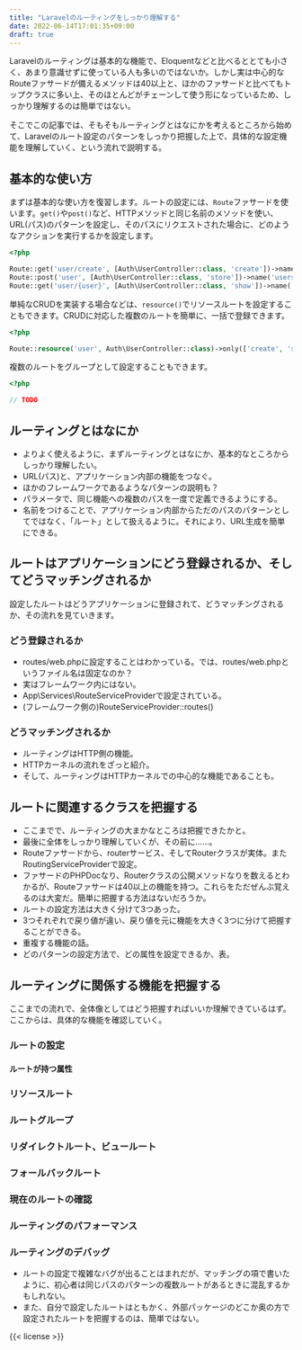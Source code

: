 ```yaml
---
title: "Laravelのルーティングをしっかり理解する"
date: 2022-06-14T17:01:35+09:00
draft: true
---
```


Laravelのルーティングは基本的な機能で、Eloquentなどと比べるととても小さく、あまり意識せずに使っている人も多いのではないか。しかし実は中心的なRouteファサードが備えるメソッドは40以上と、ほかのファサードと比べてもトップクラスに多い上、そのほとんどがチェーンして使う形になっているため、しっかり理解するのは簡単ではない。

そこでこの記事では、そもそもルーティングとはなにかを考えるところから始めて、Laravelのルート設定のパターンをしっかり把握した上で、具体的な設定機能を理解していく、という流れで説明する。


## 基本的な使い方

まずは基本的な使い方を復習します。ルートの設定には、`Route`ファサードを使います。`get()`や`post()`など、HTTPメソッドと同じ名前のメソッドを使い、URL(パス)のパターンを設定し、そのパスにリクエストされた場合に、どのようなアクションを実行するかを設定します。

```php
<?php

Route::get('user/create', [Auth\UserController::class, 'create'])->name('users.create');
Route::post('user', [Auth\UserController::class, 'store'])->name('users.store');
Route::get('user/{user}', [Auth\UserController::class, 'show'])->name('users.show');
```

単純なCRUDを実装する場合などは、`resource()`でリソースルートを設定することもできます。CRUDに対応した複数のルートを簡単に、一括で登録できます。

```php
<?php

Route::resource('user', Auth\UserController::class)->only(['create', 'store', 'show']);
```

複数のルートをグループとして設定することもできます。

```php
<?php

// TODO
```


## ルーティングとはなにか

* よりよく使えるように、まずルーティングとはなにか、基本的なところからしっかり理解したい。
* URL(パス)と、アプリケーション内部の機能をつなぐ。
* ほかのフレームワークであるようなパターンの説明も？
* パラメータで、同じ機能への複数のパスを一度で定義できるようにする。
* 名前をつけることで、アプリケーション内部からただのパスのパターンとしてではなく、「ルート」として扱えるように。それにより、URL生成を簡単にできる。


## ルートはアプリケーションにどう登録されるか、そしてどうマッチングされるか

設定したルートはどうアプリケーションに登録されて、どうマッチングされるか、その流れを見ていきます。

### どう登録されるか

* routes/web.phpに設定することはわかっている。では、routes/web.phpというファイル名は固定なのか？
* 実はフレームワーク内にはない。
* App\Services\RouteServiceProviderで設定されている。
* (フレームワーク側の)RouteServiceProvider::routes()


### どうマッチングされるか

* ルーティングはHTTP側の機能。
* HTTPカーネルの流れをざっと紹介。
* そして、ルーティングはHTTPカーネルでの中心的な機能であることも。

<!-- コラム: routes/console.phpはルートではない -->


## ルートに関連するクラスを把握する

* ここまでで、ルーティングの大まかなところは把握できたかと。
* 最後に全体をしっかり理解していくが、その前に……。
* Routeファサードから、routerサービス、そしてRouterクラスが実体。またRoutingServiceProviderで設定。
* ファサードのPHPDocなり、Routerクラスの公開メソッドなりを数えるとわかるが、Routeファサードは40以上の機能を持つ。これらをただぜんぶ覚えるのは大変だ。簡単に把握する方法はないだろうか。
* ルートの設定方法は大きく分けて3つあった。
* 3つそれぞれで戻り値が違い、戻り値を元に機能を大きく3つに分けて把握することができる。
* 重複する機能の話。
* どのパターンの設定方法で、どの属性を設定できるか、表。


## ルーティングに関係する機能を把握する

ここまでの流れで、全体像としてはどう把握すればいいか理解できているはず。ここからは、具体的な機能を確認していく。

### ルートの設定

#### ルートが持つ属性

### リソースルート

### ルートグループ

### リダイレクトルート、ビュールート

### フォールバックルート

### 現在のルートの確認

### ルーティングのパフォーマンス

### ルーティングのデバッグ

* ルートの設定で複雑なバグが出ることはまれだが、マッチングの項で書いたように、初心者は同じパスのパターンの複数ルートがあるときに混乱するかもしれない。
* また、自分で設定したルートはともかく、外部パッケージのどこか奥の方で設定されたルートを把握するのは、簡単ではない。


{{< license >}}


